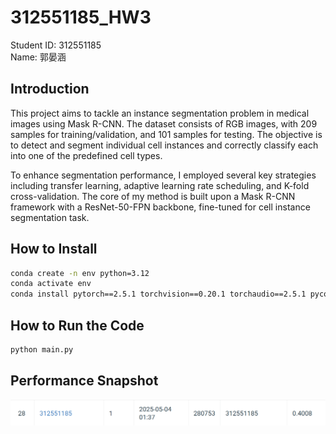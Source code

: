 # 312551185_HW3
Student ID: 312551185\
Name: 郭晏涵

## Introduction
This project aims to tackle an instance segmentation problem in medical images using Mask R-CNN. The dataset consists of RGB images, with 209 samples for training/validation, and 101 samples for testing. The objective is to detect and segment individual cell instances and correctly classify each into one of the predefined cell types.

To enhance segmentation performance, I employed several key strategies including transfer learning, adaptive learning rate scheduling, and K-fold cross-validation. The core of my method is built upon a Mask R-CNN framework with a ResNet-50-FPN backbone, fine-tuned for cell instance segmentation task.

## How to Install
```bash
conda create -n env python=3.12
conda activate env
conda install pytorch==2.5.1 torchvision==0.20.1 torchaudio==2.5.1 pycocotools==2.0.8 -c pytorch -c nvidia
```

## How to Run the Code
```bash
python main.py
```

## Performance Snapshot
![image](https://github.com/slovengel/312551185_HW3/blob/main/codabench_snapshot.PNG)
